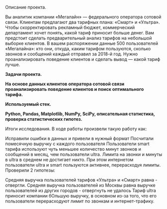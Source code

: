 Описание проекта.

Вы аналитик компании «Мегалайн» — федерального оператора сотовой связи. Клиентам предлагают два тарифных плана: «Смарт» и «Ультра». Чтобы скорректировать рекламный бюджет, коммерческий департамент хочет понять, какой тариф приносит больше денег. Вам предстоит сделать предварительный анализ тарифов на небольшой выборке клиентов. В вашем распоряжении данные 500 пользователей «Мегалайна»: кто они, откуда, каким тарифом пользуются, сколько звонков и сообщений каждый отправил за 2018-й год. Нужно проанализировать поведение клиентов и сделать вывод — какой тариф лучше.

**Задачи проекта.**

**На основе данных клиентов оператора сотовой связи проанализировать поведение клиентов и поиск оптимального тарифа.**

**Используемый стек.**

**Python, Pandas, Matplotlib, NumPy, SciPy, описательная статистика, проверка статистических гипотез.**

Итоги исследования.
В ходе работы произвели такую работу как:

Исправили ошибки в данных и привели в нужный формат
Посчитали помесячную выручку с каждого пользователя
Пользователи smart тарифа используют чуть меньшее количество минут звонков и сообщений в месяц, чем пользователи ultra. Лимита на звонки и минуты в ultra в среднем не достигает никто. При этом интернетом пользователи ultra и smart пользуются активнее, перерасходуя лимиты.
Проверили 2 гипотезы:

Средняя выручка пользователей тарифов «Ультра» и «Смарт» равна - отвергли. Средняя выручка пользователей из Москвы равна выручке пользователей из других городов - отвергнуть не удалось Тариф ultra приносит компании бОльшую выручку, в основном из-за того, что его пользователи перерасходуют лимит по звонкам и интернет-трафику.